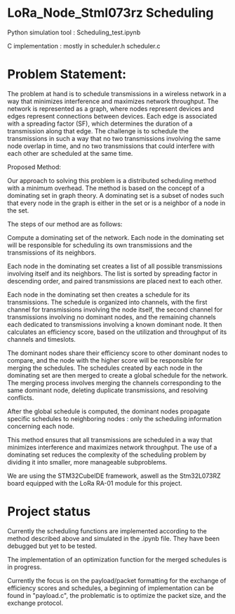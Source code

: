 # LoRa_Node_Stml073rz Scheduling

Python simulation tool : Scheduling_test.ipynb

C implementation : mostly in scheduler.h scheduler.c


# Problem Statement:

The problem at hand is to schedule transmissions in a wireless network in a way that minimizes interference and maximizes network throughput. The network is represented as a graph, where nodes represent devices and edges represent connections between devices. Each edge is associated with a spreading factor (SF), which determines the duration of a transmission along that edge. The challenge is to schedule the transmissions in such a way that no two transmissions involving the same node overlap in time, and no two transmissions that could interfere with each other are scheduled at the same time.

Proposed Method:

Our approach to solving this problem is a distributed scheduling method with a minimum overhead. The method is based on the concept of a dominating set in graph theory. A dominating set is a subset of nodes such that every node in the graph is either in the set or is a neighbor of a node in the set.

The steps of our method are as follows:

Compute a dominating set of the network. Each node in the dominating set will be responsible for scheduling its own transmissions and the transmissions of its neighbors.

Each node in the dominating set creates a list of all possible transmissions involving itself and its neighbors. The list is sorted by spreading factor in descending order, and paired transmissions are placed next to each other.

Each node in the dominating set then creates a schedule for its transmissions. The schedule is organized into channels, with the first channel for transmissions involving the node itself, the second channel for transmissions involving no dominant nodes, and the remaining channels each dedicated to transmissions involving a known dominant node. It then calculates an efficiency score, based on the utilization and throughput of its channels and timeslots.

The dominant nodes share their efficiency score to other dominant nodes to compare, and the node with the higher score will be responsible for merging the schedules.
The schedules created by each node in the dominating set are then merged to create a global schedule for the network. The merging process involves merging the channels corresponding to the same dominant node, deleting duplicate transmissions, and resolving conflicts.

After the global schedule is computed, the dominant nodes propagate specific schedules to neighboring nodes : only the scheduling information concerning each node.

This method ensures that all transmissions are scheduled in a way that minimizes interference and maximizes network throughput. The use of a dominating set reduces the complexity of the scheduling problem by dividing it into smaller, more manageable subproblems.

We are using the STM32CubeIDE framework, aswell as the Stm32L073RZ board equipped with the LoRa RA-01 module for this project.

# Project status

Currently the scheduling functions are implemented according to the method described above and simulated in the .ipynb file. They have been debugged but yet to be tested.

The implementation of an optimization function for the merged schedules is in progress.

Currently the focus is on the payload/packet formatting for the exchange of efficiency scores and schedules, a beginning of implementation can be found in "payload.c", the problematic is to optimize the packet size, and the exchange protocol.
